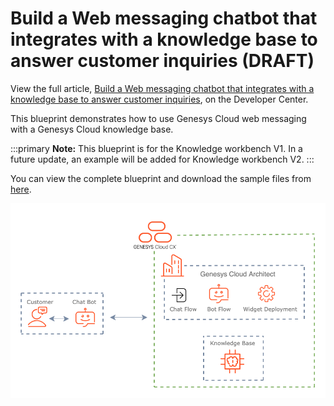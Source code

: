 # Build a Web messaging chatbot that integrates with a knowledge base to answer customer inquiries (DRAFT)
View the full article, [Build a Web messaging chatbot that integrates with a knowledge base to answer customer inquiries](https://developer.genesys.cloud/blueprints/web-messaging-chatbot-with-knowledge-base "Build a Web messaging chatbot that integrates with a knowledge base to answer customer inquiries"), on the Developer Center. 

This blueprint demonstrates how to use Genesys Cloud web messaging with a Genesys Cloud knowledge base.

:::primary
**Note:** This blueprint is for the Knowledge workbench V1.  In a future update, an example will be added for Knowledge workbench V2. 
:::

You can view the complete blueprint and download the sample files from [here](https://github.com/GenesysCloudBlueprints/web-messaging-chatbot-with-knowledge-base "Build a Web messaging chatbot that integrates with a knowledge base to answer customer inquiries").

![Overview](blueprint/images/flowchart.png "Overview")
